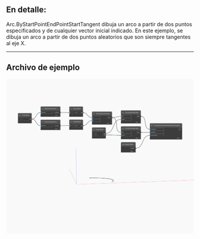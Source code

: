 ## En detalle:
Arc.ByStartPointEndPointStartTangent dibuja un arco a partir de dos puntos especificados y de cualquier vector inicial indicado. En este ejemplo, se dibuja un arco a partir de dos puntos aleatorios que son siempre tangentes al eje X.
___
## Archivo de ejemplo

![ByStartPointEndPointStartTangent](./Autodesk.DesignScript.Geometry.Arc.ByStartPointEndPointStartTangent_img.jpg)

